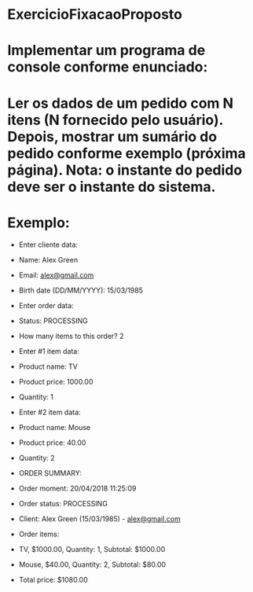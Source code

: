# ExercicioFixacaoProposto

# Implementar um programa de console conforme enunciado:
# Ler os dados de um pedido com N itens (N fornecido pelo usuário). Depois, mostrar um sumário do pedido conforme exemplo (próxima página). Nota: o instante do pedido deve ser o instante do sistema.

# Exemplo:
- Enter cliente data:
- Name: Alex Green
- Email: alex@gmail.com
- Birth date (DD/MM/YYYY): 15/03/1985
- Enter order data:
- Status: PROCESSING
- How many items to this order? 2
- Enter #1 item data:
- Product name: TV
- Product price: 1000.00
- Quantity: 1
- Enter #2 item data:
- Product name: Mouse
- Product price: 40.00
- Quantity: 2

- ORDER SUMMARY:
- Order moment: 20/04/2018 11:25:09
- Order status: PROCESSING
- Client: Alex Green (15/03/1985) - alex@gmail.com
- Order items:
- TV, $1000.00, Quantity: 1, Subtotal: $1000.00
- Mouse, $40.00, Quantity: 2, Subtotal: $80.00
- Total price: $1080.00
